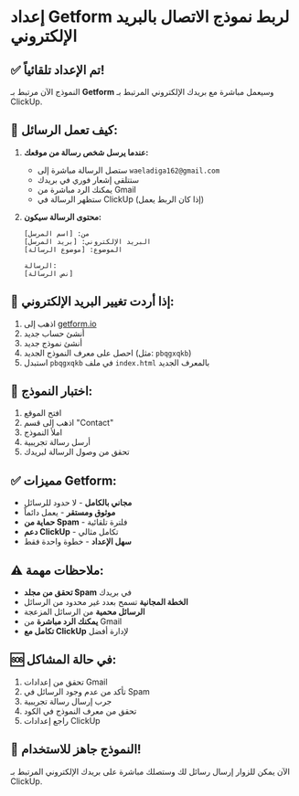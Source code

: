 # إعداد Getform لربط نموذج الاتصال بالبريد الإلكتروني

## ✅ تم الإعداد تلقائياً!

النموذج الآن مرتبط بـ **Getform** وسيعمل مباشرة مع بريدك الإلكتروني المرتبط بـ ClickUp.

## 📧 كيف تعمل الرسائل:

1. **عندما يرسل شخص رسالة من موقعك:**
   - ستصل الرسالة مباشرة إلى `waeladiga162@gmail.com`
   - ستتلقى إشعار فوري في بريدك
   - يمكنك الرد مباشرة من Gmail
   - ستظهر الرسالة في ClickUp (إذا كان الربط يعمل)

2. **محتوى الرسالة سيكون:**
   ```
   من: [اسم المرسل]
   البريد الإلكتروني: [بريد المرسل]
   الموضوع: [موضوع الرسالة]
   
   الرسالة:
   [نص الرسالة]
   ```

## 🔧 إذا أردت تغيير البريد الإلكتروني:

1. اذهب إلى [getform.io](https://getform.io)
2. أنشئ حساب جديد
3. أنشئ نموذج جديد
4. احصل على معرف النموذج الجديد (مثل: `pbqgxqkb`)
5. استبدل `pbqgxqkb` في ملف `index.html` بالمعرف الجديد

## 📱 اختبار النموذج:

1. افتح الموقع
2. اذهب إلى قسم "Contact"
3. املأ النموذج
4. أرسل رسالة تجريبية
5. تحقق من وصول الرسالة لبريدك

## ✅ مميزات Getform:

- **مجاني بالكامل** - لا حدود للرسائل
- **موثوق ومستقر** - يعمل دائماً
- **حماية من Spam** - فلترة تلقائية
- **دعم ClickUp** - تكامل مثالي
- **سهل الإعداد** - خطوة واحدة فقط

## ⚠️ ملاحظات مهمة:

- **تحقق من مجلد Spam** في بريدك
- **الخطة المجانية** تسمح بعدد غير محدود من الرسائل
- **الرسائل محمية** من الرسائل المزعجة
- **يمكنك الرد مباشرة** من Gmail
- **تكامل مع ClickUp** لإدارة أفضل

## 🆘 في حالة المشاكل:

1. تحقق من إعدادات Gmail
2. تأكد من عدم وجود الرسائل في Spam
3. جرب إرسال رسالة تجريبية
4. تحقق من معرف النموذج في الكود
5. راجع إعدادات ClickUp

## 🎉 النموذج جاهز للاستخدام!

الآن يمكن للزوار إرسال رسائل لك وستصلك مباشرة على بريدك الإلكتروني المرتبط بـ ClickUp. 
